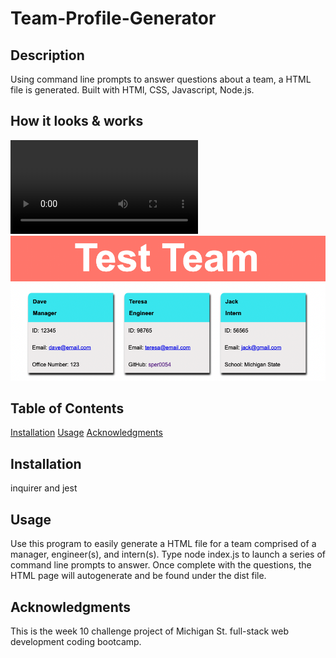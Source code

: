 # Team-Profile-Generator

## Description
Using command line prompts to answer questions about a team, a HTML file is generated. Built with HTMl, CSS, Javascript, Node.js.
  
## How it looks & works
![Video](https://github.com/sper0054/Team-Profile-Generator/blob/main/Screen%20Recording.mov)
![ScreenShot](https://github.com/sper0054/Team-Profile-Generator/blob/main/Screen%20Shot%20.png)

## Table of Contents
[Installation](#installation)
[Usage](#usage)
[Acknowledgments](#acknowledgments)

## Installation <a name="installation"></a>
inquirer and jest 

## Usage <a name="usage"></a>
Use this program to easily generate a HTML file for a team comprised of a manager, engineer(s), and intern(s). Type node index.js to launch a series of command line prompts to answer. Once complete with the questions, the HTML page will autogenerate and be found under the dist file.

## Acknowledgments
This is the week 10 challenge project of Michigan St. full-stack web development coding bootcamp.
